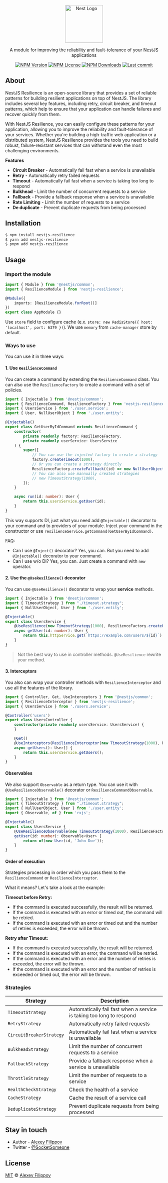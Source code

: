 <p align="center">
  <a href="http://nestjs.com/" target="blank"><img src="https://nestjs.com/img/logo-small.svg" width="120" alt="Nest Logo" /></a>
</p>

<p align="center">
    A module for improving the reliability and fault-tolerance of your <a href="https://nestjs.com/" target="_blank">NestJS</a> applications
</p>

<p align="center">
    <a href='https://img.shields.io/npm/v/nestjs-resilience'><img src="https://img.shields.io/npm/v/nestjs-resilience" alt="NPM Version" /></a>
    <a href='https://img.shields.io/npm/l/nestjs-resilience'><img src="https://img.shields.io/npm/l/nestjs-resilience" alt="NPM License" /></a>
    <a href='https://img.shields.io/npm/dm/nestjs-resilience'><img src="https://img.shields.io/npm/dm/nestjs-resilience" alt="NPM Downloads" /></a>
    <a href='https://img.shields.io/github/last-commit/SocketSomeone/nestjs-resilience'><img src="https://img.shields.io/github/last-commit/SocketSomeone/nestjs-resilience" alt="Last commit" /></a>
</p>

## About

NestJS Resilience is an open-source library that provides a set of reliable patterns for building resilient applications on top of NestJS.
The library includes several key features, including retry, circuit breaker, and timeout patterns, which help to ensure that your
application can handle failures and recover quickly from them.

With NestJS Resilience, you can easily configure these patterns for your application, allowing you to improve the reliability and
fault-tolerance of your services. Whether you're building a high-traffic web application or a distributed system, NestJS Resilience provides
the tools you need to build robust, failure-resistant services that can withstand even the most challenging environments.

**Features**

- **Circuit Breaker** - Automatically fail fast when a service is unavailable
- **Retry** - Automatically retry failed requests
- **Timeout** - Automatically fail fast when a service is taking too long to respond
- **Bulkhead** - Limit the number of concurrent requests to a service
- **Fallback** - Provide a fallback response when a service is unavailable
- **Rate Limiting** - Limit the number of requests to a service
- **De duplicate** - Prevent duplicate requests from being processed

## Installation

```bash
$ npm install nestjs-resilience
$ yarn add nestjs-resilience
$ pnpm add nestjs-resilience
```

## Usage

### Import the module

```typescript
import { Module } from '@nestjs/common';
import { ResilienceModule } from 'nestjs-resilience';

@Module({
    imports: [ResilienceModule.forRoot()]
})
export class AppModule {}
```

Use `store` field to configure cache (e.x. `store: new RedisStore({ host: 'localhost', port: 6379 })`).
We use `memory` from `cache-manager` store by default.

### Ways to use

You can use it in three ways:

#### 1. Use `ResilienceCommand`

You can create a command by extending the `ResilienceCommand` class. You can also use the `ResilienceFactory` to create a command with a set
of policies.

```typescript
import { Injectable } from '@nestjs/common';
import { ResilienceCommand, ResilienceFactory } from 'nestjs-resilience';
import { UsersService } from './user.service';
import { User, NullUserObject } from './user.entity';

@Injectable()
export class GetUserByIdCommand extends ResilienceCommand {
    constructor(
        private readonly factory: ResilienceFactory,
        private readonly userService: UsersService
    ) {
        super([
            // You can use the injected factory to create a strategy
            factory.createTimeout(1000),
            // Or you can create a strategy directly
            ResilienceFactory.createFallback((id) => new NullUserObject(id))
            // You can also use mannually created strategies
            // new TimeoutStrategy(1000),
        ]);
    }

    async run(id: number): User {
        return this.usersService.getUser(id);
    }
}
```

This way supports DI, just what you need add `@Injectable()` decorator to your command and to providers of your module. Inject your
command in the constructor or use `resilienceService.getCommand(GetUserByIdCommand)`.

FAQ:

- Can I use `@Inject()` decorator? Yes, you can. But you need to add `@Injectable()` decorator to your command.
- Can I use w/o DI? Yes, you can. Just create a command with `new` operator.

#### 2. Use the `@UseResilience()` decorator

You can use `@UseResilience()` decorator to wrap your **service** methods.

```typescript
import { Injectable } from '@nestjs/common';
import { TimeoutStrategy } from "./timeout.strategy";
import { NullUserObject, User } from './user.entity';

@Injectable()
export class UsersService {
    @UseResilience(new TimeoutStrategy(1000), ResilienceFactory.createFallback((id) => new NullUserObject(id)))
    async getUser(id: number): User {
        return this.httpService.get(`https://example.com/users/${id}`).toPromise();
    }
}
```

> Not the best way to use in controller methods. `@UseResilience` rewrite your method. 

#### 3. Interceptors

You also can wrap your controller methods with `ResilienceInterceptor` and use all the features of the library.

```typescript
import { Controller, Get, UseInterceptors } from '@nestjs/common';
import { ResilienceInterceptor } from 'nestjs-resilience';
import { UsersService } from './users.service';

@Controller('users')
export class UsersController {
    constructor(private readonly usersService: UsersService) {
    }

    @Get()
    @UseInterceptors(ResilienceInterceptor(new TimeoutStrategy(1000), ResilienceFactory.createFallback(() => [])))
    async getUsers(): User[] {
        return this.usersService.getUsers();
    }
}
```

#### Observables

We also support `Observable` as a return type. You can use it with `@UseResilienceObservable()` decorator or `ResilienceCommandObservable`.

```typescript
import { Injectable } from '@nestjs/common';
import { TimeoutStrategy } from "./timeout.strategy";
import { NullUserObject, User } from './user.entity';
import { Observable, of } from 'rxjs';

@Injectable()
export class UsersService {
    @UseResilienceObservable(new TimeoutStrategy(1000), ResilienceFactory.createFallback((id) => new NullUserObject(id)))
    getUser(id: number): Observable<User> {
        return of(new User(id, 'John Doe'));
    }
}
```

#### Order of execution

Strategies processing in order which you pass them to the `ResilienceCommand` or `ResilienceInterceptor`.

What it means? Let's take a look at the example:

**Timeout before Retry:**

- If the command is executed successfully, the result will be returned.
- If the command is executed with an error or timed out, the command will be retried.
- If the command is executed with an error or timed out and the number of retries is exceeded, the error will be thrown.

**Retry after Timeout:**

- If the command is executed successfully, the result will be returned.
- If the command is executed with an error, the command will be retried.
- If the command is executed with an error and the number of retries is exceeded, the error will be thrown.
- If the command is executed with an error and the number of retries is exceeded or timed out, the error will be thrown.

### Strategies

| Strategy                 | Description                                                          |
|--------------------------|----------------------------------------------------------------------|
| `TimeoutStrategy`        | Automatically fail fast when a service is taking too long to respond |
| `RetryStrategy`          | Automatically retry failed requests                                  |
| `CircuitBreakerStrategy` | Automatically fail fast when a service is unavailable                |
| `BulkheadStrategy`       | Limit the number of concurrent requests to a service                 |
| `FallbackStrategy`       | Provide a fallback response when a service is unavailable            |
| `ThrottleStrategy`       | Limit the number of requests to a service                            |
| `HealthCheckStrategy`    | Check the health of a service                                        |
| `CacheStrategy`          | Cache the result of a service call                                   |
| `DeduplicateStrategy`    | Prevent duplicate requests from being processed                      |



## Stay in touch

* Author - [Alexey Filippov](https://t.me/socketsomeone)
* Twitter - [@SocketSomeone](https://twitter.com/SocketSomeone)

## License

[MIT](https://github.com/SocketSomeone/nestjs-resilience/blob/master/LICENSE) © [Alexey Filippov](https://github.com/SocketSomeone)
